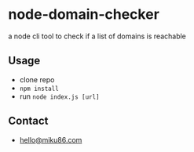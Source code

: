# node-domain-checker

a node cli tool to check if a list of domains is reachable

## Usage

- clone repo
- `npm install`
- run `node index.js [url]`

## Contact

- hello@miku86.com
